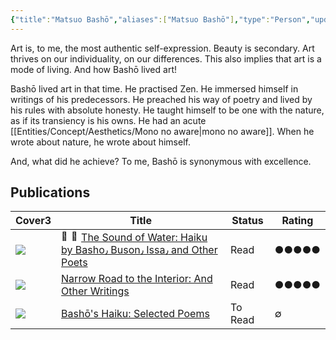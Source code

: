 ```yaml
---
{"title":"Matsuo Bashō","aliases":["Matsuo Bashō"],"type":"Person","updated":"2023-10-08T11:29:43","dg-publish":true,"dg-note-icon":2,"tags":["person","person/poet","person/writer"],"created":"2023-03-15T22:42:47","dg-path":"Entities/People/Matsuo Bashō.md","permalink":"/entities/people/matsuo-basho/","dgPassFrontmatter":true,"noteIcon":2}
---
```


Art is, to me, the most authentic self-expression. Beauty is secondary. Art thrives on our individuality, on our differences. This also implies that art is a mode of living. And how Bashō lived art!

Bashō lived art in that time. He practised Zen. He immersed himself in writings of his predecessors. He preached his way of poetry and lived by his rules with absolute honesty. He taught himself to be one with the nature, as if its transiency is his owns. He had an acute [[Entities/Concept/Aesthetics/Mono no aware\|mono no aware]]. When he wrote about nature, he wrote about himself.  
  
And, what did he achieve? To me, Bashō is synonymous with excellence.

## Publications

<div><table class="dataview table-view-table"><thead class="table-view-thead"><tr class="table-view-tr-header"><th class="table-view-th"><span>Cover</span><span class="dataview small-text">3</span></th><th class="table-view-th"><span>Title</span></th><th class="table-view-th"><span>Status</span></th><th class="table-view-th"><span>Rating</span></th></tr></thead><tbody class="table-view-tbody"><tr><td><span><img src="https://images-na.ssl-images-amazon.com/images/S/compressed.photo.goodreads.com/books/1320495061i/170371.jpg" referrerpolicy="no-referrer"></span></td><td><span><a data-tooltip-position="top" aria-label="Personal/Reading/Books/Read/The Sound of Water by Matsuo Basho Sam Hamill.md" data-href="Personal/Reading/Books/Read/The Sound of Water by Matsuo Basho Sam Hamill.md" href="Personal/Reading/Books/Read/The Sound of Water by Matsuo Basho Sam Hamill.md" class="internal-link" target="_blank" rel="noopener"><span class="iconize-icon-in-link" title="📗" aria-label="📗" data-icon="📗" aria-hidden="true"><img class="emoji" draggable="false" alt="📗" src="https://cdn.jsdelivr.net/gh/jdecked/twemoji@15.1.0/assets/svg/1f4d7.svg" width="16px" height="16px"></span><span class="iconize-icon-in-link" title="📗" aria-label="📗" data-icon="📗" aria-hidden="true"><img class="emoji" draggable="false" alt="📗" src="https://cdn.jsdelivr.net/gh/jdecked/twemoji@15.1.0/assets/svg/1f4d7.svg" width="16px" height="16px"></span>The Sound of Water: Haiku by Basho٫ Buson٫ Issa٫ and Other Poets</a></span></td><td><span>Read</span></td><td><span>●●●●●</span></td></tr><tr><td><span><img src="https://books.google.com/books/content?id=1L6SDwAAQBAJ&amp;printsec=frontcover&amp;img=1&amp;zoom=1&amp;edge=curl&amp;source=gbs_api" referrerpolicy="no-referrer"></span></td><td><span><a data-tooltip-position="top" aria-label="Personal/Reading/Books/Read/Narrow Road to the Interior_ And Other Writings by Matsuo Bashō.md" data-href="Personal/Reading/Books/Read/Narrow Road to the Interior_ And Other Writings by Matsuo Bashō.md" href="Personal/Reading/Books/Read/Narrow Road to the Interior_ And Other Writings by Matsuo Bashō.md" class="internal-link" target="_blank" rel="noopener">Narrow Road to the Interior: And Other Writings</a></span></td><td><span>Read</span></td><td><span>●●●●●</span></td></tr><tr><td><span><img src="https://images-na.ssl-images-amazon.com/images/S/compressed.photo.goodreads.com/books/1423193685i/24847533.jpg" referrerpolicy="no-referrer"></span></td><td><span><a data-tooltip-position="top" aria-label="Personal/Reading/Books/To Read/Bashō_s Haiku_ Selected Poems by Matsuo Bashō.md" data-href="Personal/Reading/Books/To Read/Bashō_s Haiku_ Selected Poems by Matsuo Bashō.md" href="Personal/Reading/Books/To Read/Bashō_s Haiku_ Selected Poems by Matsuo Bashō.md" class="internal-link" target="_blank" rel="noopener">Bashō's Haiku: Selected Poems</a></span></td><td><span>To Read</span></td><td><span>∅</span></td></tr></tbody></table></div>